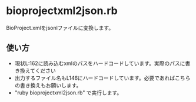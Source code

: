 # bioprojectxml2json.rb

BioProject.xmlをjsonlファイルに変換します。

## 使い方

- 現状L:162に読み込むxmlのパスをハードコードしています。実際のパスに書き換えてください
- 出力するファイル名もL146にハードコードしています。必要であればこちらの書き換えもお願いします。
- "ruby bioprojectxml2json.rb" で実行します。


